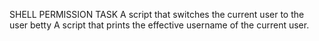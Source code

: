 SHELL PERMISSION TASK
A script that switches the current user to the user betty
A script that prints the effective username of the current user.
